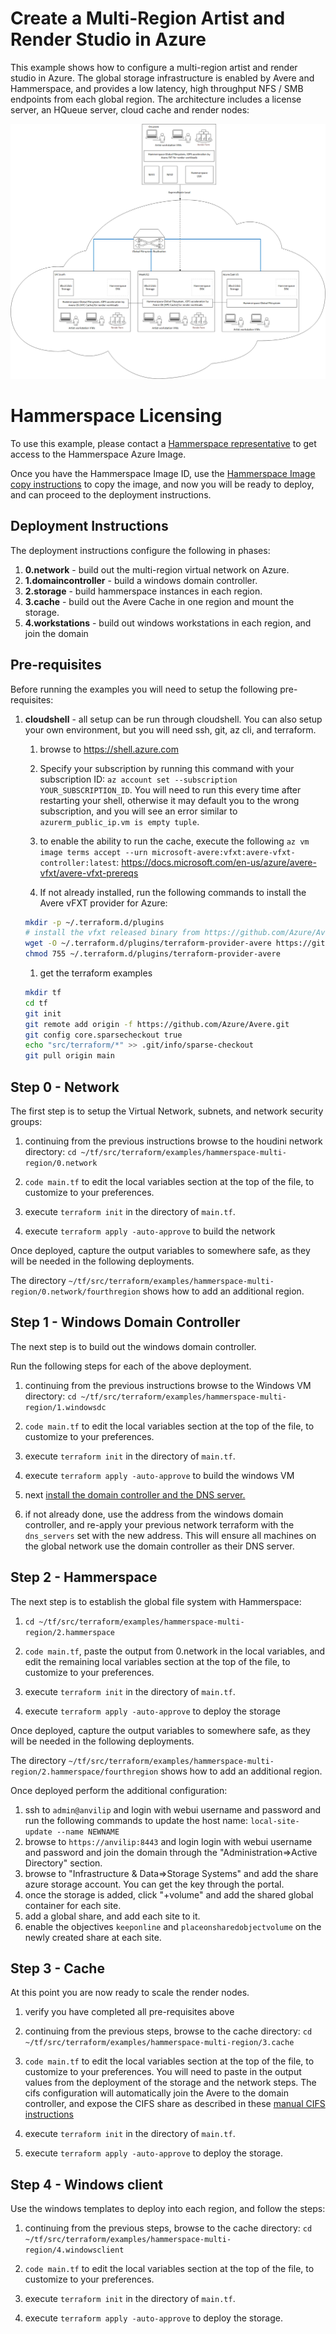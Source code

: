 # Create a Multi-Region Artist and Render Studio in Azure

This example shows how to configure a multi-region artist and render studio in Azure.  The global storage infrastructure is enabled by Avere and Hammerspace, and provides a low latency, high throughput NFS / SMB endpoints from each global region.  The architecture includes a license server, an HQueue server, cloud cache and render nodes:

![The architecture](../../../../docs/images/terraform/multi-region.png)

# Hammerspace Licensing

To use this example, please contact a [Hammerspace representative](https://hammerspace.com/contact/) to get access to the Hammerspace Azure Image.

Once you have the Hammerspace Image ID, use the [Hammerspace Image copy instructions](HammerspaceCopyImage.md) to copy the image, and now you will be ready to deploy, and can proceed to the deployment instructions.

## Deployment Instructions

The deployment instructions configure the following in phases:
1. **0.network** - build out the multi-region virtual network on Azure.
1. **1.domaincontroller** - build a windows domain controller.
1. **2.storage** - build hammerspace instances in each region.
1. **3.cache** - build out the Avere Cache in one region and mount the storage.
1. **4.workstations** - build out windows workstations in each region, and join the domain

## Pre-requisites

Before running the examples you will need to setup the following pre-requisites:

1. **cloudshell** - all setup can be run through cloudshell.  You can also setup your own environment, but you will need ssh, git, az cli, and terraform.
    1. browse to https://shell.azure.com

    1. Specify your subscription by running this command with your subscription ID:  ```az account set --subscription YOUR_SUBSCRIPTION_ID```.  You will need to run this every time after restarting your shell, otherwise it may default you to the wrong subscription, and you will see an error similar to `azurerm_public_ip.vm is empty tuple`.

    1. to enable the ability to run the cache, execute the following `az vm image terms accept --urn microsoft-avere:vfxt:avere-vfxt-controller:latest`: https://docs.microsoft.com/en-us/azure/avere-vfxt/avere-vfxt-prereqs

    1. If not already installed, run the following commands to install the Avere vFXT provider for Azure:
    ```bash
    mkdir -p ~/.terraform.d/plugins
    # install the vfxt released binary from https://github.com/Azure/Avere
    wget -O ~/.terraform.d/plugins/terraform-provider-avere https://github.com/Azure/Avere/releases/download/tfprovider_v0.9.32/terraform-provider-avere
    chmod 755 ~/.terraform.d/plugins/terraform-provider-avere
    ```

    1. get the terraform examples
    ```bash
    mkdir tf
    cd tf
    git init
    git remote add origin -f https://github.com/Azure/Avere.git
    git config core.sparsecheckout true
    echo "src/terraform/*" >> .git/info/sparse-checkout
    git pull origin main
    ```

## Step 0 - Network

The first step is to setup the Virtual Network, subnets, and network security groups:

1. continuing from the previous instructions browse to the houdini network directory: `cd ~/tf/src/terraform/examples/hammerspace-multi-region/0.network`

1. `code main.tf` to edit the local variables section at the top of the file, to customize to your preferences.

1. execute `terraform init` in the directory of `main.tf`.

1. execute `terraform apply -auto-approve` to build the network

Once deployed, capture the output variables to somewhere safe, as they will be needed in the following deployments.

The directory `~/tf/src/terraform/examples/hammerspace-multi-region/0.network/fourthregion` shows how to add an additional region.

## Step 1 - Windows Domain Controller

The next step is to build out the windows domain controller.

Run the following steps for each of the above deployment.

1. continuing from the previous instructions browse to the Windows VM directory: `cd ~/tf/src/terraform/examples/hammerspace-multi-region/1.windowsdc`

1. `code main.tf` to edit the local variables section at the top of the file, to customize to your preferences.

1. execute `terraform init` in the directory of `main.tf`.

1. execute `terraform apply -auto-approve` to build the windows VM

1. next [install the domain controller and the DNS server.](../houdinienvironment/WindowsDC.md)

1. if not already done, use the address from the windows domain controller, and re-apply your previous network terraform with the `dns_servers` set with the new address.  This will ensure all machines on the global network use the domain controller as their DNS server.

## Step 2 - Hammerspace

The next step is to establish the global file system with Hammerspace:

1. `cd ~/tf/src/terraform/examples/hammerspace-multi-region/2.hammerspace`

1. `code main.tf`, paste the output from 0.network in the local variables, and edit the remaining local variables section at the top of the file, to customize to your preferences.

1. execute `terraform init` in the directory of `main.tf`.

1. execute `terraform apply -auto-approve` to deploy the storage

Once deployed, capture the output variables to somewhere safe, as they will be needed in the following deployments.

The directory `~/tf/src/terraform/examples/hammerspace-multi-region/2.hammerspace/fourthregion` shows how to add an additional region.

Once deployed perform the additional configuration:

1. ssh to `admin@anvilip` and login with webui username and password and run the following commands to update the host name:
    `local-site-update --name NEWNAME`
1. browse to `https://anvilip:8443` and login login with webui username and password and join the domain through the "Administration=>Active Directory" section.
1. browse to "Infrastructure & Data=>Storage Systems" and add the share azure storage account.  You can get the key through the portal.
1. once the storage is added, click "+volume" and add the shared global container for each site.
1. add a global share, and add each site to it.
1. enable the objectives `keeponline` and `placeonsharedobjectvolume` on the newly created share at each site.

## Step 3 - Cache

At this point you are now ready to scale the render nodes.

1. verify you have completed all pre-requisites above

1. continuing from the previous steps, browse to the cache directory: `cd ~/tf/src/terraform/examples/hammerspace-multi-region/3.cache`

1. `code main.tf` to edit the local variables section at the top of the file, to customize to your preferences.  You will need to paste in the output values from the deployment of the storage and the network steps.  The cifs configuration will automatically join the Avere to the domain controller, and expose the CIFS share as described in these  [manual CIFS instructions](averecifs.md)

1. execute `terraform init` in the directory of `main.tf`.

1. execute `terraform apply -auto-approve` to deploy the storage.

## Step 4 - Windows client

Use the windows templates to deploy into each region, and follow the steps:

1. continuing from the previous steps, browse to the cache directory: `cd ~/tf/src/terraform/examples/hammerspace-multi-region/4.windowsclient`

1. `code main.tf` to edit the local variables section at the top of the file, to customize to your preferences.

1. execute `terraform init` in the directory of `main.tf`.

1. execute `terraform apply -auto-approve` to deploy the storage.


